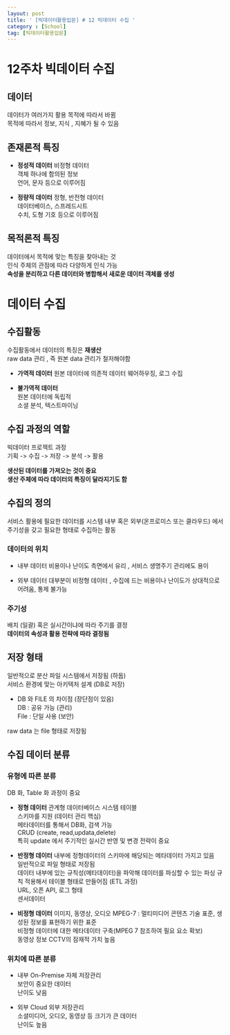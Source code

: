 ```yaml
---
layout: post
title: ' [빅데이터활용입문] # 12 빅데이터 수집 '
category : [School]
tag: [빅데이터활용입문]
---
```


# 12주차 빅데이터 수집

## 데이터 

데이터가 여러가지 활용 목적에 따라서 바뀜     
목적에 따라서 정보, 지식 , 지혜가 될 수 있음     

## 존재론적 특징 

* **정성적 데이터** 
	비정형 데이터    
	객체 하나에 함의된 정보   
	언어, 문자 등으로 이루어짐    	
	
* **정량적 데이터** 
	정형, 반전형 데이터    
	데이터베이스, 스프레드시트     
	수치, 도형 기호 등으로 이루어짐    


## 목적론적 특징 
	
데이터에서 목적에 맞는 특징을 찾아내는 것     
인식 주체의 관점에 따라 다양하게 인식 가능    
**속성을 분리하고 다른 데이터와 병합해서 새로운 데이터 객체를 생성**    

# 데이터 수집 

## 수집활동 

수집활동에서 데이터의 특징은 **재생산**    
raw data 관리 , 즉 원본 data 관리가 철저해야함    

* **가역적 데이터**
	원본 데이터에 의존적 
	데이터 웨어하우징, 로그 수집 
  
* **불가역적 데이터**   
	원본 데이터에 독립적    
	소셜 분석, 텍스트마이닝    

## 수집 과정의 역할 

빅데이터 프로젝트 과정    
기획 -> 수집 -> 저장 -> 분석 -> 활용    

**생산된 데이터를 가져오는 것이 중요**     
**생산 주체에 따라 데이터의 특징이 달라지기도 함**   

## 수집의 정의 

서비스 활용에 필요한 데이터를 시스템 내부 혹은 외부(온프로미스 또는 클라우드) 에서 주기성을 갖고 필요한 형태로 수집하는 활동      

### 데이터의 위치 

* 내부 데이터 
	비용이나 난이도 측면에서 유리 , 서비스 생명주기 관리에도 용이     

* 외부 데이터 
	대부분이 비정형 데이터 , 수집에 드는 비용이나 난이도가 상대적으로 어려움, 통제 불가능     

### 주기성 

배치 (일괄) 혹은 실시간이냐에 따라 주기를 결정    
**데이터의 속성과 활용 전략에 따라 결정됨**    

## 저장 형태 

일반적으로 분산 파일 시스템에서 저장됨 (하둡)        
서비스 환경에 맞는 아키텍처 설계 (DB로 저장)     

* DB 와 FILE 의 차이점 (장단점이 있음)     
	DB : 공유 가능 (관리)    
	File : 단일 사용 (보안)         
	
raw data 는 file 형태로 저장됨      


## 수집 데이터 분류 

### 유형에 따른 분류 
DB 화, Table 화 과정이 중요      

* **정형 데이터** 
	관계형 데이터베이스 시스템 테이블    
	스키마를 지원 (데이터 관리 핵심)        
	메타데이터를 통해서 DB화, 검색 가능   
	CRUD (create, read,updata,delete)   
	특히 update 에서 주기적인 실시간 반영 및 변경 전략이 중요     

* **반정형 데이터** 
	내부에 정형데이터의 스키마에 해당되는 메타데이터 가지고 있음    
	일반적으로 파일 형태로 저장됨     
	데이터 내부에 있는 규칙성(메타데이터)을 파악해 데이터를 파싱할 수 있는 파싱 규칙 적용해서 테이블 형태로 만들어짐 (ETL 과정)    
	URL, 오픈 API, 로그 형태    
	센서데이터    
  
* **비정형 데이터** 
	이미지, 동영상, 오디오
	MPEG-7 : 멀티미디어 콘텐츠 기술 표준, 생성된 정보를 표현하기 위한 표준    
 	비정형 데이터에 대한 메타데이터 구축(MPEG 7 참조하여 필요 요소 확보)    
	동영상 정보 CCTV의 잠재적 가치 높음      

### 위치에 따른 분류 

* 내부
	On-Premise 자체 저장관리     
	보안이 중요한 데이터     
	난이도 낮음    
 
* 외부 
	Cloud 외부 저장관리    
	소셜미디어, 오디오, 동영상 등 크기가 큰 데이터   	
	난이도 높음    



